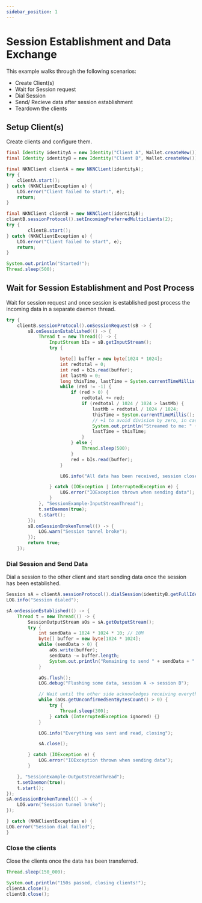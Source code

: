```yaml
---
sidebar_position: 1
---
```


# Session Establishment and Data Exchange

This example walks through the following scenarios:

* Create Client(s)
* Wait for Session request
* Dial Session
* Send/ Recieve data after session establishment
* Teardown the clients

## Setup Client(s)

Create clients and configure them.

```java
final Identity identityA = new Identity("Client A", Wallet.createNew());
final Identity identityB = new Identity("Client B", Wallet.createNew());

final NKNClient clientA = new NKNClient(identityA);
try {
    clientA.start();
} catch (NKNClientException e) {
    LOG.error("Client failed to start:", e);
    return;
}

final NKNClient clientB = new NKNClient(identityB);
clientB.sessionProtocol().setIncomingPreferredMulticlients(2);
try {
        clientB.start();
} catch (NKNClientException e) {
    LOG.error("Client failed to start", e);
    return;
}

System.out.println("Started!");
Thread.sleep(500);
```

## Wait for Session Establishment and Post Process

Wait for session request and once session is established post process the incoming data in a separate daemon thread.

```java
try {
    clientB.sessionProtocol().onSessionRequest(sB -> {
        sB.onSessionEstablished(() -> {
            Thread t = new Thread(() -> {
                InputStream bIs = sB.getInputStream();
                try {

                    byte[] buffer = new byte[1024 * 1024];
                    int redtotal = 0;
                    int red = bIs.read(buffer);
                    int lastMb = 0;
                    long thisTime, lastTime = System.currentTimeMillis();
                    while (red != -1) {
                        if (red > 0) {
                            redtotal += red;
                            if (redtotal / 1024 / 1024 > lastMb) {
                                lastMb = redtotal / 1024 / 1024;
                                thisTime = System.currentTimeMillis();
                                // +1 to avoid division by zero, in case there is more than buffer.length data to be read
                                System.out.println("Streamed to me: " + lastMb + " MB (" + (1024 * 1000 / (thisTime - lastTime + 1)) + "kB/s)");
                                lastTime = thisTime;
                            }
                        } else {
                            Thread.sleep(500);
                        }
                        red = bIs.read(buffer);
                    }

                    LOG.info("All data has been received, session closed");

                } catch (IOException | InterruptedException e) {
                    LOG.error("IOException thrown when sending data");
                }
            }, "SessionExample-InputStreamThread");
            t.setDaemon(true);
            t.start();
        });
        sB.onSessionBrokenTunnel(() -> {
            LOG.warn("Session tunnel broke");
        });
        return true;
    });
```

### Dial Session and Send Data

Dial a session to the other client and start sending data once the session has been established.

```java
Session sA = clientA.sessionProtocol().dialSession(identityB.getFullIdentifier());
LOG.info("Session dialed");

sA.onSessionEstablished(() -> {
    Thread t = new Thread(() -> {
        SessionOutputStream aOs = sA.getOutputStream();
        try {
            int sendData = 1024 * 1024 * 10; // 10M
            byte[] buffer = new byte[1024 * 1024];
            while (sendData > 0) {
                aOs.write(buffer);
                sendData -= buffer.length;
                System.out.println("Remaining to send " + sendData + " B");
            }

            aOs.flush();
            LOG.debug("Flushing some data, session A -> session B");

            // Wait until the other side acknowledges receiving everything TODO or timeout
            while (aOs.getUnconfirmedSentBytesCount() > 0) {
                try {
                    Thread.sleep(300);
                } catch (InterruptedException ignored) {}
            }

            LOG.info("Everything was sent and read, closing");

            sA.close();

        } catch (IOException e) {
            LOG.error("IOException thrown when sending data");
        }

    }, "SessionExample-OutputStreamThread");
    t.setDaemon(true);
    t.start();
});
sA.onSessionBrokenTunnel(() -> {
    LOG.warn("Session tunnel broke");
});

} catch (NKNClientException e) {
LOG.error("Session dial failed");
}

```

### Close the clients

Close the clients once the data has been transferred.

```java
Thread.sleep(150_000);

System.out.println("150s passed, closing clients!");
clientA.close();
clientB.close();
```